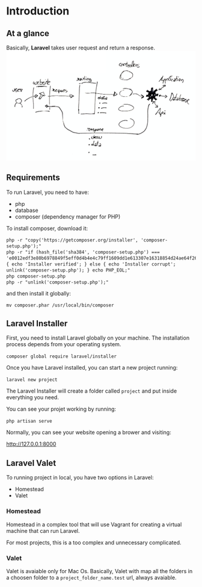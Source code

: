 # Introduction

## At a glance

Basically, __Laravel__ takes user request and return a response. 
![Laravel Process](./installation.png)

## Requirements

To run Laravel, you need to have:

- php
- database
- composer (dependency manager for PHP)

To install composer, download it:

```
php -r "copy('https://getcomposer.org/installer', 'composer-setup.php');"
php -r "if (hash_file('sha384', 'composer-setup.php') === 'e0012edf3e80b6978849f5eff0d4b4e4c79ff1609dd1e613307e16318854d24ae64f26d17af3ef0bf7cfb710ca74755a') { echo 'Installer verified'; } else { echo 'Installer corrupt'; unlink('composer-setup.php'); } echo PHP_EOL;"
php composer-setup.php
php -r "unlink('composer-setup.php');"
```

and then install it globally:

```
mv composer.phar /usr/local/bin/composer
```

## Laravel Installer

First, you need to install Laravel globally on your machine. The installation process depends from your operating system.

```composer global require laravel/installer```

Once you have Laravel installed, you can start a new project running:

```laravel new project```

The Laravel Installer will create a folder called `project` and put inside everything you need.

You can see your projet working by running:

```php artisan serve```

Normally, you can see your website opening a brower and visiting:

http://127.0.0.1:8000

## Laravel Valet

To running project in local, you have two options in Laravel:

- Homestead
- Valet

### Homestead

Homestead in a complex tool that will use Vagrant for creating a virtual machine that can run Laravel.

For most projects, this is a too complex and unnecessary complicated.

### Valet

Valet is avaiable only for Mac Os. Basically, Valet with map all the folders in a choosen folder to a `project_folder_name.test` url, always avaiable.
